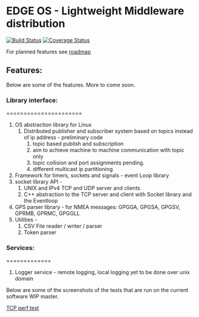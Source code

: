 # EDGE OS - Lightweight Middleware distribution

[![Build Status](https://travis-ci.org/DevNaga/EDGEMW.svg?branch=master)](https://travis-ci.org/DevNaga/EDGEMW) [![Coverage Status](https://coveralls.io/repos/github/DevNaga/EDGEMW/badge.svg?branch=master)](https://coveralls.io/github/DevNaga/EDGEMW?branch=master)

For planned features see [roadmap](roadmap.md)

## Features:

Below are some of the features. More to come soon.


### Library interface:
======================

1. OS abstraction library for Linux
    1. Distributed publisher and subscriber system based on topics instead of ip address  - preliminary code
        1. topic based publish and subscription
        2. aim to achieve machine to machine communication with topic only
        3. topic collision and port assignments pending.
        4. different multicast ip partitioning 
2. Framework for timers, sockets and signals - event Loop library
3. socket library API -
    1. UNIX and IPv4  TCP and UDP server and clients
    2. C++ abstraction to the TCP server and client with Socket library and the Eventloop
4. GPS parser library - for NMEA messages: GPGGA, GPGSA, GPGSV, GPRMB, GPRMC, GPGGLL
5. Utilities -
    1. CSV File reader / writer / parser
    2. Token parser


### Services:
=============

1. Logger service - remote logging, local logging yet to be done over unix domain


Below are some of the screenshots of the tests that are run on the current software WIP master.

[TCP perf test](tests/tcp_perf_test.png)


